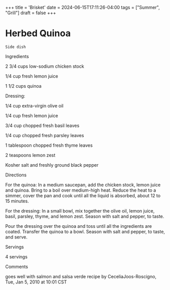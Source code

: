 +++
title = 'Brisket'
date = 2024-06-15T17:11:26-04:00
tags = ["Summer", "Grill"]
draft = false
+++
# Herbed Quinoa

`Side dish`

 

  Ingredients  

  2 3/4 cups low-sodium chicken stock

1/4 cup fresh lemon juice

1 1/2 cups quinoa

Dressing:

1/4 cup extra-virgin olive oil

1/4 cup fresh lemon juice

3/4 cup chopped fresh basil leaves

1/4 cup chopped fresh parsley leaves

1 tablespoon chopped fresh thyme leaves

2 teaspoons lemon zest

Kosher salt and freshly ground black pepper

  

   Directions  

  For the quinoa: In a medium saucepan, add the chicken stock, lemon juice and quinoa. Bring to a boil over medium-high heat. Reduce the heat to a simmer, cover the pan and cook until all the liquid is absorbed, about 12 to 15 minutes.

For the dressing: In a small bowl, mix together the olive oil, lemon juice, basil, parsley, thyme, and lemon zest. Season with salt and pepper, to taste.

Pour the dressing over the quinoa and toss until all the ingredients are coated. Transfer the quinoa to a bowl. Season with salt and pepper, to taste, and serve.  

   Servings  

  4 servings  

   Comments  

  goes well with salmon and salsa verde recipe by CeceliaJoos-Roscigno, Tue, Jan 5, 2010 at 10:01 CST  

 

